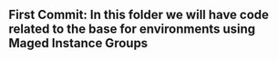 ## First Commit: In this folder we will have code related to the base for environments using Maged Instance Groups